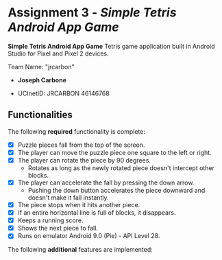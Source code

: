 

# Assignment 3 - *Simple Tetris Android App Game*



****Simple Tetris Android App Game**** Tetris game application built in Android Studio for Pixel and Pixel 2 devices.



Team Name: "jrcarbon"

* ****Joseph Carbone****

- UCInetID: JRCARBON	46146768

## Functionalities

[//]: # (Write [x] to mark off what was accomplished.<br/>)

The following ****required**** functionality is complete:

* [x] Puzzle pieces fall from the top of the screen.
* [x] The player can move the puzzle piece one square to the left or right.
* [x]  The player can rotate the piece by 90 degrees.
	* Rotates as long as the newly rotated piece doesn't intercept other blocks.
* [x] The player can accelerate the fall by pressing the down arrow.
	- Pushing the down button accelerates the piece downward and doesn't make it fall instantly.
* [x]  The piece stops when it hits another piece.
* [x]  If an entire horizontal line is full of blocks, it disappears.
* [x]  Keeps a running score.
* [x]  Shows the next piece to fall.
* [x]  Runs on emulator Android 9.0 (Pie) - API Level 28.

[//]: # (* [ ] Got any features?)
The following ****additional**** features are implemented:<br/>
